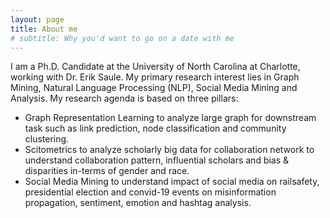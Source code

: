 ```yaml
---
layout: page
title: About me
# subtitle: Why you'd want to go on a date with me
---
```


I am a Ph.D. Candidate at the University of North Carolina at Charlotte, working with Dr. Erik Saule. 
My primary research interest lies in Graph Mining, Natural Language Processing (NLP), Social Media Mining and Analysis. 
My research agenda is based on three pillars:

- Graph Representation Learning to analyze large graph for downstream task such as link prediction, node classification and community clustering. 
- Scitometrics to analyze scholarly big data for collaboration network to understand collaboration pattern, influential scholars and bias & disparities in-terms of gender and race. 
- Social Media Mining to understand impact of social media on railsafety, presidential election and convid-19 events on misinformation propagation, sentiment, emotion and hashtag analysis.  


